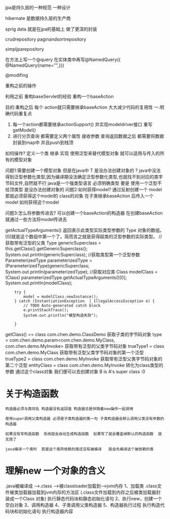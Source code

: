 jpa是持久层的一种规范 一种设计

hibernate 是数据持久层的生产商 


sprig data 就是在jpa的基础上 做了更深的封装 


crudrepository paginandsortrepository

simpljparepository 

在方法上写一个@query  在实体类中再写@NamedQuery({ @NamedQuery{name="",}})


@modifing

重构之前的操作


利用之前 重构baseServlet的经验  重构一个baseAction

目的:重构之后 每个 action就只需要继承baseAction 大大减少代码的复用性
一.明确代码重复点
1. 每一个action都需要继承actionSupport() 并实现modeldriver<T>接口 重写getModel()
2. 进行分页查询 都需要定义两个属性 接收参数  查询返回数据之后 都需要将数据封装到map中 并且push到栈顶

如何操作?
定义一个类 继承  实现
使用泛型来替代模型对象 就可以适用与传入的所有的模型对象

问题1:需要创建一个模型对象 但是在java中 T 是没办法创建对象的 ?
	java中没法得到泛型参数化类型,因为编译期没法确定泛型参数化类型,也就找不到对应的类字节码文件,自然就不行
	java是一个强类型语言  必须明确类型
	要是 使用一个泛型不给顶类型 是没办法创建对象的
问题2:如何获得model?
	通过反射创建一个 model  
	那就必须获得这个model的 class的对象
	在子类继承baseAction 后传入一个model  如何获得这个model

问题3:怎么将参数传进去?
	可以创建一个baseAction的构造器 在创建baseAction就通过一些方法将model传进去

getActualTypeArguments() 
返回表示此类型实际类型参数的 Type 对象的数组。[0]就是这个数组中第一个了。简而言之就是获得超类的泛型参数的实际类型。
//获取带有泛型的父类
		Type genericSuperclass = this.getClass().getGenericSuperclass();
		System.out.println(genericSuperclass);
		//获取类型第一个泛型参数
		ParameterizedType  parameterizedType = (ParameterizedType)genericSuperclass;
		System.out.println(parameterizedType);
		//获取对应类
		Class<T> modelClass = (Class<T>) parameterizedType.getActualTypeArguments()[0];
		System.out.println(modelClass);
		
		try {
			model = modelClass.newInstance();
		} catch (InstantiationException  | IllegalAccessException e) {
			// TODO Auto-generated catch block
			e.printStackTrace();
			System.out.println("模型构造失败");
			
		}

getClass() == class com.chen.demo.ClassDemo 获取子类的字节码对象
type = com.chen.demo.param<com.chen.demo.MyClass, com.chen.demo.MyInvoke> 获取带有泛型的父类字节码对象
trueType1 = class com.chen.demo.MyClass 	获取带有泛型父类字节码对象的第一个泛型
trueType2 = class com.chen.demo.MyInvoke	获取带有泛型父类字节码对象的第二个泛型
entityClass = class com.chen.demo.MyInvoke	转化为class类型的参数  通过这个class对象  我们便可以去创建对象
B is A's super class :0  

# 关于构造函数 #

	构造器必须与类同名 构造器没有返回值 构造器总是伴随着new操作一起调用

	使用super调用父类构造器 必须是子类构造器的第一句 子类构造器会默认调用父类没有参数的构造器
	
	如果没有写构造函数  系统就会自动生成构造函数  如果写了就会覆盖掉默认的构造函数  就无效了

	java编译一个类时  若是这个类所依赖的类还没有被编译   就会先编译这个被依赖的类
# 理解new  一个对象的含义 #
.java被编译成 -->.class -->被classloader加载到-->jvm内存
1、加载类
.class文件被类加载器加载到jvm内存的方法区 (.class文件加载到内存之后被类加载器封装成一个Class 对象)
执行静态代码块和静态初始化语句
2、执行new，创建一个空白对象
3、调用构造器
4、子类调用父类构造器
5、构造器执行过程
执行构造代码块和初始化语句
执行构造器内容

	